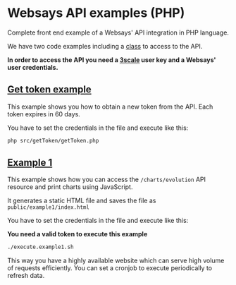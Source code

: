 # Websays API examples (PHP)
Complete front end example of a Websays' API integration in PHP language.

We have two code examples including a [class](src/Websays/API.php) to access to the API.

**In order to access the API you need a [3scale](https://websays.3scale.net) user key and a Websays' user credentials.**

## [Get token example](src/getToken/getToken.php)

This example shows you how to obtain a new token from the API. Each token expires in 60 days.

You have to set the credentials in the file and execute like this:

```bash
php src/getToken/getToken.php
```

## [Example 1](src/example1/example1.php)

This example shows how you can access the ```/charts/evolution``` API resource and print charts using JavaScript.

It generates a static HTML file and saves the file as ```public/example1/index.html```

You have to set the credentials in the file and execute like this:

**You need a valid token to execute this example**

```bash
./execute.example1.sh
```

This way you have a highly available website which can serve high volume of requests efficiently. You can set a cronjob to execute periodically to refresh data.
